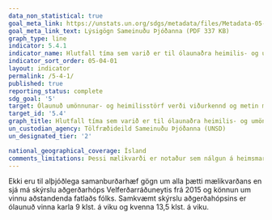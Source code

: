 ```yaml
---
data_non_statistical: true
goal_meta_link: https://unstats.un.org/sdgs/metadata/files/Metadata-05-04-01.pdf
goal_meta_link_text: Lýsigögn Sameinuðu Þjóðanna (PDF 337 KB)
graph_type: line
indicator: 5.4.1
indicator_name: Hlutfall tíma sem varið er til ólaunaðra heimilis- og umönnunarstarfa, eftir kyni, aldri og staðsetningu.
indicator_sort_order: 05-04-01
layout: indicator
permalink: /5-4-1/
published: true
reporting_status: complete
sdg_goal: '5'
target: Ólaunuð umönnunar- og heimilisstörf verði viðurkennd og metin með því að tryggja opinbera félagsþjónustu, innviði og stefnumörkun á sviði félagslegrar verndar og að ýtt verði undir sameiginlega ábyrgð innan fjölskyldunnar, þ.m.t. á heimilinu, eins og við á í hverju landi.
target_id: '5.4'
graph_title: Hlutfall tíma sem varið er til ólaunaðra heimilis- og umönnunarstarfa, eftir kyni, aldri og staðsetningu.
un_custodian_agency: Tölfræðideild Sameinuðu Þjóðanna (UNSD)
un_designated_tier: '2'

national_geographical_coverage: Ísland
comments_limitations: Þessi mælikvarði er notaður sem nálgun á heimsmarkmiðamælikvarða Sameinuðu Þjóðanna. Þar sem því má við komast er unnið að því að finna eða þróa Íslensk gögn til að uppfylla forskrift Sameinuðu Þjóðanna. Þessi mælikvarði var fundinn í samstarfi við sérfræðinga á þessu sviði.
---
```


Ekki eru til alþjóðlega samanburðarhæf gögn um alla þætti mælikvarðans en sjá má skýrslu aðgerðarhóps Velferðarráðuneytis frá 2015 og könnun um vinnu aðstandenda fatlaðs fólks. Samkvæmt skýrslu aðgerðahópsins er ólaunuð vinna karla 9 klst. á viku og kvenna 13,5 klst. á viku.
